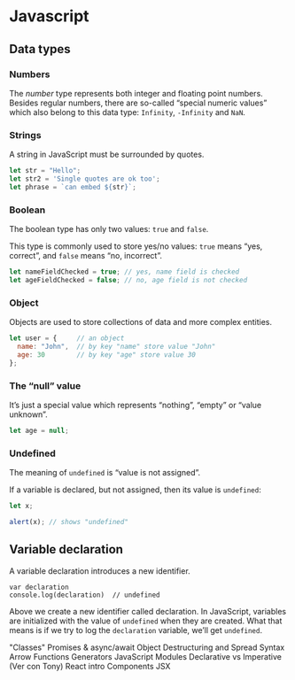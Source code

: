 # Javascript 

## Data types

### Numbers
The _number_ type represents both integer and floating point numbers.
Besides regular numbers, there are so-called “special numeric values” which also belong to this data type: `Infinity`, `-Infinity` and `NaN`.
 
### Strings
A string in JavaScript must be surrounded by quotes.
```javascript
let str = "Hello";
let str2 = 'Single quotes are ok too';
let phrase = `can embed ${str}`;
```

### Boolean
The boolean type has only two values:  `true`  and  `false`.

This type is commonly used to store yes/no values:  `true`  means “yes, correct”, and  `false`  means “no, incorrect”.

```javascript
let nameFieldChecked = true; // yes, name field is checked
let ageFieldChecked = false; // no, age field is not checked
```
### Object
Objects are used to store collections of data and more complex entities.
```javascript
let user = {     // an object
  name: "John",  // by key "name" store value "John"
  age: 30        // by key "age" store value 30
};
```

### The “null” value
It’s just a special value which represents “nothing”, “empty” or “value unknown”.
```javascript
let age = null;
```

###  Undefined
The meaning of  `undefined`  is “value is not assigned”.

If a variable is declared, but not assigned, then its value is  `undefined`:

```javascript
let x;

alert(x); // shows "undefined"
```

## Variable declaration
A variable declaration introduces a new identifier.
  ```
  var declaration
  console.log(declaration)  // undefined
  ```
Above we create a new identifier called declaration. In JavaScript, variables are initialized with the value of `undefined` when they are created. What that means is if we try to log the `declaration` variable, we’ll get `undefined`.

"Classes"
Promises & async/await
Object Destructuring and Spread Syntax
Arrow Functions
Generators
JavaScript Modules
Declarative vs Imperative (Ver con Tony)
React intro
Components
JSX
